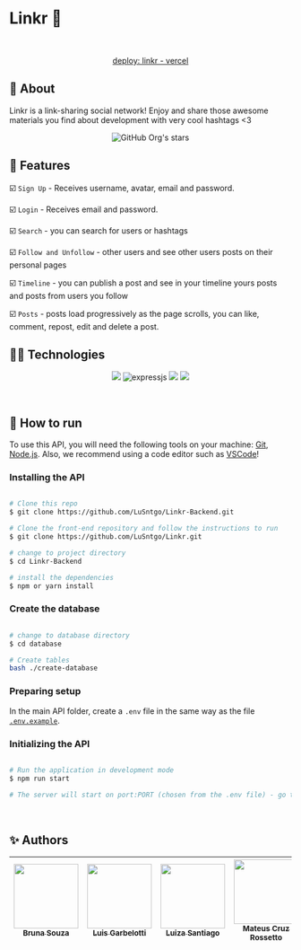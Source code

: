 <h1 >  Linkr  🔗  &nbsp  </h1><br>

 <p align="center"><a  href="https://linkr-drab.vercel.app/">deploy: linkr - vercel</a></p>


##  :link: About

Linkr is a link-sharing social network! Enjoy and share those awesome materials you find about development with very cool hashtags <3

<div align="center">

![GitHub Org's stars](https://img.shields.io/github/stars/lusntgo?style=social)

</div>


## :hammer: Features

:ballot_box_with_check: `Sign Up` - Receives username, avatar, email and password.

:ballot_box_with_check: `Login` - Receives email and password.

:ballot_box_with_check: `Search` - you can search for users or hashtags

:ballot_box_with_check: `Follow and Unfollow` - other users and see other users posts on their personal pages

:ballot_box_with_check: `Timeline` - you can publish a post and see in your timeline yours posts and posts from users you follow

:ballot_box_with_check: `Posts` - posts load progressively as the page scrolls, you can like, comment, repost, edit and delete a post.
## :woman_technologist: Technologies

<p align="center">
<img src="https://img.shields.io/badge/JavaScript-F7DF1E?style=for-the-badge&logo=javascript&logoColor=black" />
 <img alt="expressjs" src="https://img.shields.io/badge/Express.js-000000?style=for-the-badge&logo=express&logoColor=white"/>
<img src="https://img.shields.io/badge/Node.js-43853D?style=for-the-badge&logo=node.js&logoColor=white" />
<img src="https://img.shields.io/badge/PostgreSQL-316192?style=for-the-badge&logo=postgresql&logoColor=white" />

</p>
<br>  

## :tada: How to run

To use this API, you will need the following tools on your machine:
[Git](https://git-scm.com), [Node.js](https://nodejs.org/en/). 
Also, we recommend using a code editor such as  [VSCode](https://code.visualstudio.com/)!


### Installing the API
```bash

# Clone this repo
$ git clone https://github.com/LuSntgo/Linkr-Backend.git

# Clone the front-end repository and follow the instructions to run
$ git clone https://github.com/LuSntgo/Linkr.git

# change to project directory
$ cd Linkr-Backend

# install the dependencies
$ npm or yarn install 

```

### Create the database

```bash

# change to database directory
$ cd database

# Create tables
bash ./create-database 

```


### Preparing setup
In the main API folder, create a `.env` file in the same way as the file [`.env.example`](https://github.com/starunz/Linkr-Backend/blob/main/.env.example).

### Initializing the API
```bash

# Run the application in development mode
$ npm run start

# The server will start on port:PORT (chosen from the .env file) - go to <http://localhost:PORT>

```

<br/>

## :sparkles: Authors

| [<img src="https://avatars.githubusercontent.com/starunz" width=115><br><sub>Bruna Souza</sub>](https://github.com/starunz) |  [<img src="https://avatars.githubusercontent.com/luis-garbelotti" width=115><br><sub>Luis Garbelotti</sub>](https://github.com/luis-garbelotti) |  [<img src="https://avatars.githubusercontent.com/lusntgo" width=115><br><sub>Luiza Santiago</sub></sub>](https://github.com/lusntgo) |  [<img src="https://avatars.githubusercontent.com/Mateusr337" width=115><br><sub>Mateus Cruz Rossetto</sub>](https://github.com/Mateusr337) |  [<img src="https://avatars.githubusercontent.com/thalesor" width=115><br><sub>Thales de Oliveira Ruano</sub>](https://github.com/thalesor) 
| :---: | :---: | :---: | :---: | :---: |
